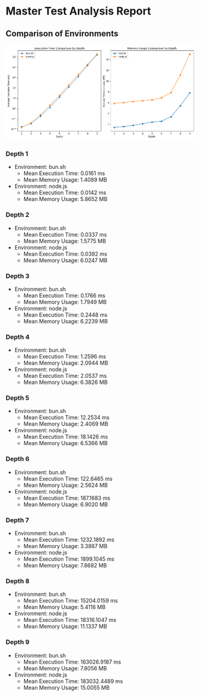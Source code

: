 # Master Test Analysis Report

## Comparison of Environments

![Comparison Graphs](./test_analysis_comparison_graphs.png)

### Depth 1
- Environment: bun.sh
  - Mean Execution Time: 0.0161 ms
  - Mean Memory Usage: 1.4089 MB
- Environment: node.js
  - Mean Execution Time: 0.0142 ms
  - Mean Memory Usage: 5.8652 MB

### Depth 2
- Environment: bun.sh
  - Mean Execution Time: 0.0337 ms
  - Mean Memory Usage: 1.5775 MB
- Environment: node.js
  - Mean Execution Time: 0.0392 ms
  - Mean Memory Usage: 6.0247 MB

### Depth 3
- Environment: bun.sh
  - Mean Execution Time: 0.1766 ms
  - Mean Memory Usage: 1.7949 MB
- Environment: node.js
  - Mean Execution Time: 0.2448 ms
  - Mean Memory Usage: 6.2239 MB

### Depth 4
- Environment: bun.sh
  - Mean Execution Time: 1.2596 ms
  - Mean Memory Usage: 2.0944 MB
- Environment: node.js
  - Mean Execution Time: 2.0537 ms
  - Mean Memory Usage: 6.3826 MB

### Depth 5
- Environment: bun.sh
  - Mean Execution Time: 12.2534 ms
  - Mean Memory Usage: 2.4069 MB
- Environment: node.js
  - Mean Execution Time: 18.1426 ms
  - Mean Memory Usage: 6.5366 MB

### Depth 6
- Environment: bun.sh
  - Mean Execution Time: 122.6465 ms
  - Mean Memory Usage: 2.5624 MB
- Environment: node.js
  - Mean Execution Time: 187.1683 ms
  - Mean Memory Usage: 6.9020 MB

### Depth 7
- Environment: bun.sh
  - Mean Execution Time: 1232.1892 ms
  - Mean Memory Usage: 3.3887 MB
- Environment: node.js
  - Mean Execution Time: 1899.1045 ms
  - Mean Memory Usage: 7.8682 MB

### Depth 8
- Environment: bun.sh
  - Mean Execution Time: 15204.0159 ms
  - Mean Memory Usage: 5.4116 MB
- Environment: node.js
  - Mean Execution Time: 18316.1047 ms
  - Mean Memory Usage: 11.1337 MB

### Depth 9
- Environment: bun.sh
  - Mean Execution Time: 163026.9187 ms
  - Mean Memory Usage: 7.8056 MB
- Environment: node.js
  - Mean Execution Time: 183032.4489 ms
  - Mean Memory Usage: 15.0055 MB

